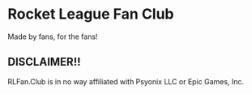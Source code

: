 # Rocket League Fan Club

Made by fans, for the fans!

## DISCLAIMER!!

RLFan.Club is in no way affiliated with Psyonix LLC or Epic Games, Inc.
